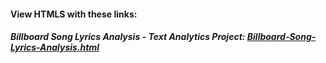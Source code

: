 #### View HTMLS with these links:

##### Billboard Song Lyrics Analysis - Text Analytics Project: [Billboard-Song-Lyrics-Analysis.html](https://htmlpreview.github.io/?https://raw.githubusercontent.com/alishagurnani/AlishaGurnani/main/Projects/Billboard%20Song%20Lyrics%20Analysis.html) 
